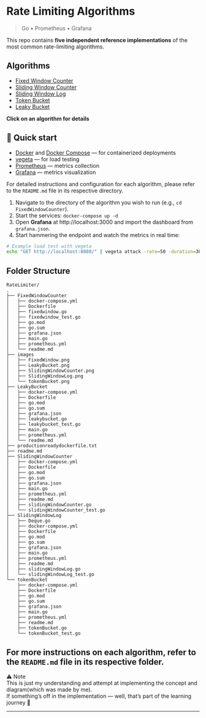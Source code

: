 # Rate Limiting Algorithms

> Go • Prometheus • Grafana 
 
This repo contains **five independent reference implementations** of the most common rate-limiting algorithms.

## Algorithms

- [Fixed Window Counter](https://github.com/iamAdityafr/FixedWindowCounter)
- [Sliding Window Counter](https://github.com/iamAdityafr/SlidingWindowCounter)
- [Sliding Window Log](https://github.com/iamAdityafr/SlidingWindowLog)
- [Token Bucket](https://github.com/iamAdityafr/TokenBucket)
- [Leaky Bucket](https://github.com/iamAdityafr/LeakyBucket)

**Click on an algorithm for details**

## 🚀 Quick start


- [Docker](https://docs.docker.com/get-docker/) and [Docker Compose](https://docs.docker.com/compose/install/) — for containerized deployments
- [vegeta](https://github.com/tsenart/vegeta) — for load testing
- [Prometheus](https://prometheus.io/download/) — metrics collection
- [Grafana](https://grafana.com/grafana/download) — metrics visualization

For detailed instructions and configuration for each algorithm, please refer to the `README.md` file in its respective directory.

1. Navigate to the directory of the algorithm you wish to run (e.g., `cd FixedWindowCounter`).
2. Start the services: `docker-compose up -d`
3. Open **Grafana** at http://localhost:3000 and import the dashboard from `grafana.json`.
4. Start hammering the endpoint and watch the metrics in real time:

```bash
# Example load test with vegeta
echo "GET http://localhost:8080/" | vegeta attack -rate=50 -duration=30s | vegeta report
```

## Folder Structure

```
RateLimiter/
.
├── FixedWindowCounter
│   ├── docker-compose.yml
│   ├── Dockerfile
│   ├── fixedwindow.go
│   ├── fixedwindow_test.go
│   ├── go.mod
│   ├── go.sum
│   ├── grafana.json
│   ├── main.go
│   ├── prometheus.yml
│   └── readme.md
├── images
│   ├── FixedWindow.png
│   ├── LeakyBucket.png
│   ├── SlidingWindowCounter.png
│   ├── SlidingWindowLog.png
│   └── tokenBucket.png
├── LeakyBucket
│   ├── docker-compose.yml
│   ├── Dockerfile
│   ├── go.mod
│   ├── go.sum
│   ├── grafana.json
│   ├── leakybucket.go
│   ├── leakybucket_test.go
│   ├── main.go
│   ├── prometheus.yml
│   └── readme.md
├── productionreadydockerfile.txt
├── readme.md
├── SlidingWindowCounter
│   ├── docker-compose.yml
│   ├── Dockerfile
│   ├── go.mod
│   ├── go.sum
│   ├── grafana.json
│   ├── main.go
│   ├── prometheus.yml
│   ├── readme.md
│   ├── slidingWindowCounter.go
│   └── slidingWindowCounter_test.go
├── SlidingWindowLog
│   ├── Deque.go
│   ├── docker-compose.yml
│   ├── Dockerfile
│   ├── go.mod
│   ├── go.sum
│   ├── grafana.json
│   ├── main.go
│   ├── prometheus.yml
│   ├── readme.md
│   ├── slidingWindowLog.go
│   └── slidingWindowLog_test.go
└── tokenBucket
    ├── docker-compose.yml
    ├── Dockerfile
    ├── go.mod
    ├── go.sum
    ├── grafana.json
    ├── main.go
    ├── prometheus.yml
    ├── readme.md
    ├── tokenBucket.go
    └── tokenBucket_test.go
```

## For more instructions on each algorithm, refer to the `README.md` file in its respective folder.

⚠️ Note  
This is just my understanding and attempt at implementing the concept and diagram(which was made by me).  
If something’s off in the implementation — well, that’s part of the learning journey 🚀

---